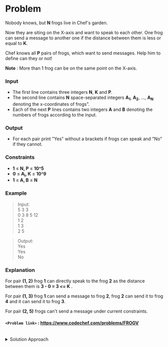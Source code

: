 # Problem
Nobody knows, but **N** frogs live in Chef's garden.

Now they are siting on the X-axis and want to speak to each other. One frog can send a message to another one if the distance between them is less or equal to **K**.

Chef knows all **P** pairs of frogs, which want to send messages. Help him to define can they or not!

**Note** : More than 1 frog can be on the same point on the X-axis.

### Input
* The first line contains three integers **N**, **K** and **P**.
* The second line contains **N** space-separated integers **A<sub>1</sub>**, **A<sub>2</sub>**, ..., **A<sub>N</sub>** denoting the x-coordinates of frogs".
* Each of the next **P** lines contains two integers **A** and **B** denoting the numbers of frogs according to the input.

### Output
* For each pair print "Yes" without a brackets if frogs can speak and "No" if they cannot.

### Constraints
* **1** ≤ **N, P** ≤ **10^5**
* **0** ≤ **A<sub>i</sub>, K** ≤ **10^9**
* **1** ≤ **A, B** ≤ **N** 

### Example
>Input:<br/>
5 3 3<br/>
0 3 8 5 12<br/>
1 2<br/>
1 3<br/>
2 5<br/>

>Output:<br/>
Yes<br/>
Yes<br/>
No<br/>

### Explanation
For pair **(1, 2)** frog **1** can directly speak to the frog **2** as the distance between them is **3 - 0 = 3 <= K** . 

For pair **(1, 3)** frog **1** can send a message to frog **2**, frog **2** can send it to frog **4** and it can send it to frog **3**.

For pair **(2, 5)** frogs can't send a message under current constraints. 

#### `<Problem link>` : <https://www.codechef.com/problems/FROGV>
<br/>
<details>
  <summary>Solution Approach</summary>
  
  ######
  
  We will use the idea similar to connected component. We will use an array dp[]. The frogs which are in range of one another are deemed to be connected and have the same value in dp[].
  
  We sort the input along with corresponding indices in decreasing order of **X** coordinate so that we can start with the farthest frog and close in towards (0, 0) co-ordinate. Hence for each frog at **i** we will get the maximum range it can cover with the help of it's subordinates satisfying the requirement of a maximum gap of **k**. If the requirement is satisfied then `dp[j] = dp[j-1]` indicating same connected component else `dp[j] = dp[j-1] + 1` indicating different connected component where j is index of **X** coordinate in array.
  
  If the values in dp[] for two frogs are same then they can communicate and the answer is **Yes** else the answer is **No**.
  
  ### References
  
  >http://discuss.codechef.com/problems/FROGV<br/>
  
</details>
